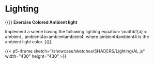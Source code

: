 # **Lighting**

{{<hint info>}}
**Exercise Colored Ambient light**

Implement a scene having the following lighting equation: \mathbf{a} = ambient \, ambient4a=ambientambient4, where ambient4ambient4 is the ambient light color.
{{</hint>}}


{{< p5-iframe sketch="/showcase/sketches/SHADERS/Lighting/AL.js" width="430" height="430" >}}